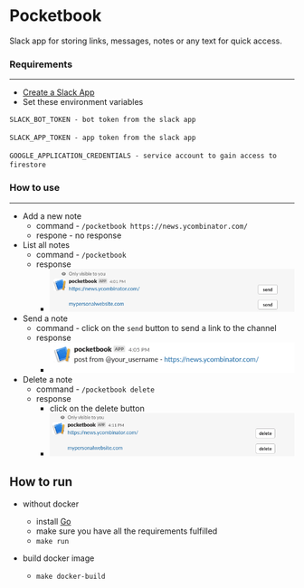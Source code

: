 # Pocketbook

Slack app for storing links, messages, notes or any text for quick access.


### Requirements 
---
- [Create a Slack App](https://api.slack.com/apps)
- Set these environment variables
```
SLACK_BOT_TOKEN - bot token from the slack app
 
SLACK_APP_TOKEN - app token from the slack app

GOOGLE_APPLICATION_CREDENTIALS - service account to gain access to firestore
```

### How to use
---

- Add a new note
    - command - `/pocketbook https://news.ycombinator.com/`
    - respone - no response
- List all notes
    - command - `/pocketbook`
    - response 
        - ![response_image](docs/listall.png)
- Send a note 
    - command - click on the `send` button to send a link to the channel
    - response 
        - ![send_image](docs/aftersend.png)
- Delete a note 
    - command - `/pocketbook delete`
    - response 
        - click on the delete button
        - ![send_image](docs/delete.png)


## How to run 

- without docker
    - install [Go](https://go.dev/doc/install)
    - make sure you have all the requirements fulfilled 
    - `make run` 

- build docker image 
    - `make docker-build`